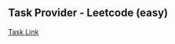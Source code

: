 ## Task Provider - Leetcode (easy)

[Task Link](https://leetcode.com/problems/divide-array-into-equal-pairs/description/?envType=daily-question&envId=2025-03-17)